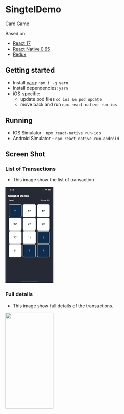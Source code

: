 # SingtelDemo
Card Game

Based on:

- [React 17](https://reactjs.org)
- [React Native 0.65](https://reactnative.dev)
- [Redux](https://redux.js.org)

## Getting started

- Install [yarn](https://classic.yarnpkg.com/en/docs/install): `npm i -g yarn`
- Install dependencies: `yarn`
- iOS-specific:
  - update pod files `cd ios && pod update`
  - move back and run `npx react-native run-ios`

## Running

- IOS Simulator - `npx react-native run-ios`
- Android Simulator - `npx react-native run-android`


## Screen Shot

### List of Transactions

- This image show the list of transaction

<img src="screen-shot/Screenshot_game.png" width="150" height="300"/>




### Full details

- This image show full details of the transactions.

<img src="screen-shot/Screenshot_details.png" width="150" height="300"/>
